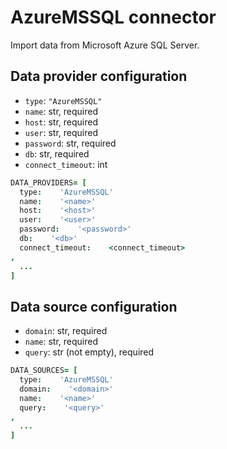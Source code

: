 # AzureMSSQL connector

Import data from Microsoft Azure SQL Server.

## Data provider configuration

* `type`: `"AzureMSSQL"`
* `name`: str, required
* `host`: str, required
* `user`: str, required
* `password`: str, required
* `db`: str, required
* `connect_timeout`: int

```coffee
DATA_PROVIDERS= [
  type:    'AzureMSSQL'
  name:    '<name>'
  host:    '<host>'
  user:    '<user>'
  password:    '<password>'
  db:    '<db>'
  connect_timeout:    <connect_timeout>
,
  ...
]
```


## Data source configuration

* `domain`: str, required
* `name`: str, required
* `query`: str (not empty), required

```coffee
DATA_SOURCES= [
  type:    'AzureMSSQL'
  domain:    '<domain>'
  name:    '<name>'
  query:    '<query>'
,
  ...
]
```